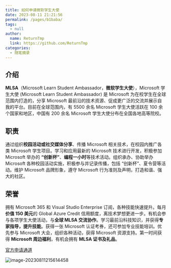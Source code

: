 ```yaml
---
title: 如何申请微软学生大使
date: 2023-08-11 21:21:56
permalink: /pages/b1baba/
tags: 
  - null
author: 
  name: ReturnTmp
  link: https://github.com/ReturnTmp
categories: 
  - 随笔摘录
---
```




## 介绍

**MLSA**（Microsoft Learn Student Ambassador，**微软学生大使**），Microsoft 学生大使 (Microsoft Learn Student Ambassador) 是 Microsoft 为在校学生在全球范围内打造的，分享 Microsoft 最前沿的技术资源、促成更广泛的交流并展示自我的平台。目前在全球范围内，有 5500 余名 Microsoft 学生大使活跃在 100 余个国家和地区，中国有 200 余名 Microsoft 学生大使分布在全国各地高等院校。

## 职责

通过组织**校园活动或社交媒体分享**、传播 Microsoft 相关技术，在校园内推广各类 Microsoft 学生项目。学习和应用最新的 Microsoft 技术进行开发，积极参加 Microsoft 举办的 **“创新杯”**、**编程一小时**等技术活动。组织承办、协助举办 Microsoft 各种校园活动实施，积极参与并记录传播，包括 “创新杯”、夏令营等活动。维护 Microsoft 品牌形象，遵守 Microsoft 行为准则及声明，打造和谐、强大的社区。

## 荣誉

拥有 Microsoft 365 和 Visual Studio Enterprise 订阅，各种技能快速提升。每月**价值 150 美元**的 Global Azure Credit 信用额度，离技术梦想更进一步。有机会参与各项学生大使活动，与**全球 MLSA 交流协作**。学习最前沿科技知识，并获得**专家指导，提升技能**。获得一张 Microsoft 认证考券，还可参加专业技能培训。优先参与 Microsoft 大会，组织各种活动，获得 Microsoft 资源支持。第一时间获得 **Microsoft 周边福利**，有机会拥有 **MLSA 证书及礼品**。

[官方申请通道](https://mvp.microsoft.com/zh-CN/studentambassadors)

![image-20230811215614458](C:\Users\86150\AppData\Roaming\Typora\typora-user-images\image-20230811215614458.png)




